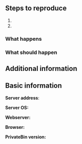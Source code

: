 <!-- This is a template for an bug report. If you would like to suggest a feature, feel free to delete the part below. -->

## Steps to reproduce
<!-- Tell us how to reproduce the problem. -->
1. 
2. 

### What happens

### What should happen

## Additional information
<!--
Here you can add screenshots. If the issue is e.g. a client-side issue (= an issue, which happens in your browser) press F12 and copy and paste the console output or add a screenshot.
If you have access to the server log files, also copy them here.
-->

## Basic information

<!-- If you use a public server (or a private server where you like to get more vists) enter the address of it here. -->
**Server address**:

<!-- The Operation System of your server -->
**Server OS:**

<!-- The webserver running on your server, preferrably including the version -->
**Webserver:**

<!-- The version of your browser (when it is a client-side issue) -->
**Browser:**

<!-- The version of PrivateBin, if you use a unstable version paste the commit hash or the GitHub link to the commit here -->
**PrivateBin version:**
